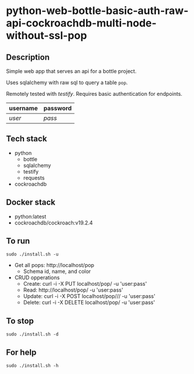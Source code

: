 # python-web-bottle-basic-auth-raw-api-cockroachdb-multi-node-without-ssl-pop

## Description
Simple web app that serves an api
for a bottle project.

Uses sqlalchemy with raw sql to query a table `pop`.

Remotely tested with *testify*.
Requires basic authentication for endpoints.

| username | password |
| -------- | -------- |
| *user* | *pass* |

## Tech stack
- python
  - bottle
  - sqlalchemy
  - testify
  - requests
- cockroachdb

## Docker stack
- python:latest
- cockroachdb/cockroach:v19.2.4

## To run
`sudo ./install.sh -u`
- Get all pops: http://localhost/pop
  - Schema id, name, and color
- CRUD opperations
  - Create: curl -i -X PUT localhost/pop/<id> -u 'user:pass'
  - Read: http://localhost/pop/<id> -u 'user:pass'
  - Update: curl -i -X POST localhost/pop/<id>/<name>/<color> -u 'user:pass'
  - Delete: curl -i -X DELETE localhost/pop/<id> -u 'user:pass'

## To stop
`sudo ./install.sh -d`

## For help
`sudo ./install.sh -h`
